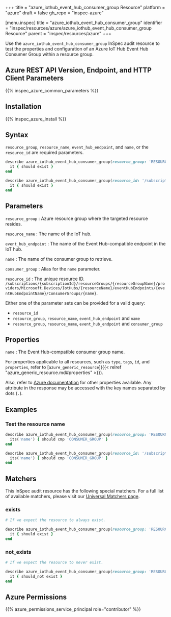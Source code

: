 +++
title = "azure_iothub_event_hub_consumer_group Resource"
platform = "azure"
draft = false
gh_repo = "inspec-azure"

[menu.inspec]
title = "azure_iothub_event_hub_consumer_group"
identifier = "inspec/resources/azure/azure_iothub_event_hub_consumer_group Resource"
parent = "inspec/resources/azure"
+++

Use the `azure_iothub_event_hub_consumer_group` InSpec audit resource to test the properties and configuration of an Azure IoT Hub Event Hub Consumer Group within a resource group.

## Azure REST API Version, Endpoint, and HTTP Client Parameters

{{% inspec_azure_common_parameters %}}

## Installation

{{% inspec_azure_install %}}

## Syntax

`resource_group`, `resource_name`, `event_hub_endpoint`, and `name`, or the `resource_id` are required parameters.

```ruby
describe azure_iothub_event_hub_consumer_group(resource_group: 'RESOURCE_GROUP', resource_name: 'IoT_NAME', event_hub_endpoint: 'EVENT_HUB_NAME', name: 'CONSUMER_GROUP') do
  it { should exist }
end
```

```ruby
describe azure_iothub_event_hub_consumer_group(resource_id: '/subscriptions/{subscriptionId}/resourceGroups/{resourceGroupName}/providers/Microsoft.Devices/IotHubs/{resourceName}/eventHubEndpoints/{eventHubEndpointName}/ConsumerGroups/{name}') do
  it { should exist }
end
```

## Parameters

`resource_group`
: Azure resource group where the targeted resource resides.

`resource_name`
: The name of the IoT hub.

`event_hub_endpoint`
: The name of the Event Hub-compatible endpoint in the IoT hub.

`name`
: The name of the consumer group to retrieve.

`consumer_group`
: Alias for the `name` parameter.

`resource_id`
: The unique resource ID. `/subscriptions/{subscriptionId}/resourceGroups/{resourceGroupName}/providers/Microsoft.Devices/IotHubs/{resourceName}/eventHubEndpoints/{eventHubEndpointName}/ConsumerGroups/{name}`.

Either one of the parameter sets can be provided for a valid query:

- `resource_id`
- `resource_group`, `resource_name`, `event_hub_endpoint` and `name`
- `resource_group`, `resource_name`, `event_hub_endpoint` and `consumer_group`

## Properties

`name`
: The Event Hub-compatible consumer group name.

For properties applicable to all resources, such as `type`, `tags`, `id`, and `properties`, refer to [`azure_generic_resource`]({{< relref "azure_generic_resource.md#properties" >}}).

Also, refer to [Azure documentation](https://docs.microsoft.com/en-us/rest/api/iothub/iothubresource/geteventhubconsumergroup#eventhubconsumergroupinfo) for other properties available. Any attribute in the response may be accessed with the key names separated by dots (`.`).

## Examples

### Test the resource name

```ruby
describe azure_iothub_event_hub_consumer_group(resource_group: 'RESOURCE_GROUP', resource_name: 'IoT_NAME', event_hub_endpoint: 'EVENT_HUB_NAME', name: 'CONSUMER_GROUP') do
  its('name') { should cmp 'CONSUMER_GROUP' }
end
```

```ruby
describe azure_iothub_event_hub_consumer_group(resource_id: '/subscriptions/{subscriptionId}/resourceGroups/{resourceGroupName}/providers/Microsoft.Devices/IotHubs/{resourceName}/eventHubEndpoints/{eventHubEndpointName}/ConsumerGroups/{name}') do
  its('name') { should cmp 'CONSUMER_GROUP' }
end
```

## Matchers

This InSpec audit resource has the following special matchers. For a full list of available matchers, please visit our [Universal Matchers page](https://docs.chef.io/inspec/matchers/).

### exists

```ruby
# If we expect the resource to always exist.

describe azure_iothub_event_hub_consumer_group(resource_group: 'RESOURCE_GROUP', resource_name: 'IoT_NAME', event_hub_endpoint: 'EVENT_HUB_NAME', name: 'CONSUMER_GROUP') do
  it { should exist }
end
```

### not_exists

```ruby
# If we expect the resource to never exist.

describe azure_iothub_event_hub_consumer_group(resource_group: 'RESOURCE_GROUP', resource_name: 'IoT_NAME', event_hub_endpoint: 'EVENT_HUB_NAME', name: 'CONSUMER_GROUP') do
  it { should_not exist }
end
```

## Azure Permissions

{{% azure_permissions_service_principal role="contributor" %}}
